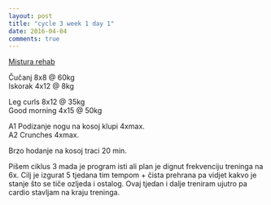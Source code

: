 ```yaml
---
layout: post
title: "cycle 3 week 1 day 1"
date: 2016-04-04
comments: true
---
```


[Mistura rehab](/snagata/log/2015/07/20/mistura-rehab/)

Čučanj 8x8 @ 60kg  
Iskorak 4x12 @ 8kg  

Leg curls 8x12 @ 35kg  
Good morning 4x15 @ 50kg  

A1 Podizanje nogu na kosoj klupi 4xmax.  
A2 Crunches 4xmax.

Brzo hodanje na kosoj traci 20 min.

Pišem ciklus 3 mada je program isti ali plan je dignut frekvenciju treninga na 6x. Cilj je izgurat 5 tjedana tim tempom + čista prehrana pa vidjet kakvo je stanje što se tiče ozljeda i ostalog. Ovaj tjedan i dalje treniram ujutro pa cardio stavljam na kraju treninga. 
